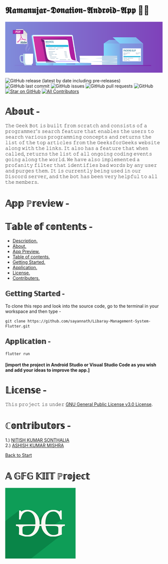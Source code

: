  <a name="title"></a>
 # 𝕽𝖆𝖒𝖆𝖓𝖚𝖏𝖆𝖗-𝕯𝖔𝖓𝖆𝖙𝖎𝖔𝖓-𝕬𝖓𝖉𝖗𝖔𝖎𝖉-𝕬𝖕𝖕 📑📑
 
![Banner](https://github.com/Sayak11/Ramanujar-Donation-Android-App/blob/main/pic1.png)

![GitHub release (latest by date including pre-releases)](https://img.shields.io/github/v/release/nks102000/Ramanujar-Donation-Android-App?include_prereleases)
![GitHub last commit](https://img.shields.io/github/last-commit/nks102000/Ramanujar-Donation-Android-App)
![GitHub issues](https://img.shields.io/github/issues-raw/nks102000/Ramanujar-Donation-Android-App)
![GitHub pull requests](https://img.shields.io/github/issues-pr/nks102000/Ramanujar-Donation-Android-App)
![GitHub](https://img.shields.io/github/license/nks102000/Ramanujar-Donation-Android-App)
[![Star on GitHub](https://img.shields.io/github/stars/nks102000/Ramanujar-Donation-Android-App.svg?style=social)](https://github.com/all-contributors/all-contributors/stargazers)
 [![All Contributors](https://img.shields.io/badge/all_contributors-2-orange.svg?style=flat-square)](#contributors-)
 
 
 <a name="about"></a>
# 𝔸𝕓𝕠𝕦𝕥 -
𝚃𝚑𝚎 𝙶𝚎𝚎𝚔 𝙱𝚘𝚝 𝚒𝚜 𝚋𝚞𝚒𝚕𝚝 𝚏𝚛𝚘𝚖 𝚜𝚌𝚛𝚊𝚝𝚌𝚑 𝚊𝚗𝚍 𝚌𝚘𝚗𝚜𝚒𝚜𝚝𝚜 𝚘𝚏 𝚊 𝚙𝚛𝚘𝚐𝚛𝚊𝚖𝚖𝚎𝚛'𝚜 𝚜𝚎𝚊𝚛𝚌𝚑 𝚏𝚎𝚊𝚝𝚞𝚛𝚎 𝚝𝚑𝚊𝚝 𝚎𝚗𝚊𝚋𝚕𝚎𝚜 𝚝𝚑𝚎 𝚞𝚜𝚎𝚛𝚜 𝚝𝚘 𝚜𝚎𝚊𝚛𝚌𝚑 𝚟𝚊𝚛𝚒𝚘𝚞𝚜 𝚙𝚛𝚘𝚐𝚛𝚊𝚖𝚖𝚒𝚗𝚐 𝚌𝚘𝚗𝚌𝚎𝚙𝚝𝚜 𝚊𝚗𝚍 𝚛𝚎𝚝𝚞𝚛𝚗𝚜 𝚝𝚑𝚎 𝚕𝚒𝚜𝚝 𝚘𝚏 𝚝𝚑𝚎 𝚝𝚘𝚙 𝚊𝚛𝚝𝚒𝚌𝚕𝚎𝚜 𝚏𝚛𝚘𝚖 𝚝𝚑𝚎 𝙶𝚎𝚎𝚔𝚜𝚏𝚘𝚛𝙶𝚎𝚎𝚔𝚜 𝚠𝚎𝚋𝚜𝚒𝚝𝚎 𝚊𝚕𝚘𝚗𝚐 𝚠𝚒𝚝𝚑 𝚝𝚑𝚎 𝚕𝚒𝚗𝚔𝚜. 𝙸𝚝 𝚊𝚕𝚜𝚘 𝚑𝚊𝚜 𝚊 𝚏𝚎𝚊𝚝𝚞𝚛𝚎 𝚝𝚑𝚊𝚝 𝚠𝚑𝚎𝚗 𝚌𝚊𝚕𝚕𝚎𝚍, 𝚛𝚎𝚝𝚞𝚛𝚗𝚜 𝚝𝚑𝚎 𝚕𝚒𝚜𝚝 𝚘𝚏 𝚊𝚕𝚕 𝚘𝚗𝚐𝚘𝚒𝚗𝚐 𝚌𝚘𝚍𝚒𝚗𝚐 𝚎𝚟𝚎𝚗𝚝𝚜 𝚐𝚘𝚒𝚗𝚐 𝚊𝚕𝚘𝚗𝚐 𝚝𝚑𝚎 𝚠𝚘𝚛𝚕𝚍. 𝚆𝚎 𝚑𝚊𝚟𝚎 𝚊𝚕𝚜𝚘 𝚒𝚖𝚙𝚕𝚎𝚖𝚎𝚗𝚝𝚎𝚍 𝚊 𝚙𝚛𝚘𝚏𝚊𝚗𝚒𝚝𝚢 𝚏𝚒𝚕𝚝𝚎𝚛 𝚝𝚑𝚊𝚝 𝚒𝚍𝚎𝚗𝚝𝚒𝚏𝚒𝚎𝚜 𝚋𝚊𝚍 𝚠𝚘𝚛𝚍𝚜 𝚋𝚢 𝚊𝚗𝚢 𝚞𝚜𝚎𝚛 𝚊𝚗𝚍 𝚙𝚞𝚛𝚐𝚎𝚜 𝚝𝚑𝚎𝚖.
𝙸𝚝 𝚒𝚜 𝚌𝚞𝚛𝚛𝚎𝚗𝚝𝚕𝚢 𝚋𝚎𝚒𝚗𝚐 𝚞𝚜𝚎𝚍 𝚒𝚗 𝚘𝚞𝚛 𝙳𝚒𝚜𝚌𝚘𝚛𝚍 𝚜𝚎𝚛𝚟𝚎𝚛, 𝚊𝚗𝚍 𝚝𝚑𝚎 𝚋𝚘𝚝 𝚑𝚊𝚜 𝚋𝚎𝚎𝚗 𝚟𝚎𝚛𝚢 𝚑𝚎𝚕𝚙𝚏𝚞𝚕 𝚝𝚘 𝚊𝚕𝚕 𝚝𝚑𝚎 𝚖𝚎𝚖𝚋𝚎𝚛𝚜.

<a name="preview"></a>
# 𝔸𝕡𝕡 ℙ𝕣𝕖𝕧𝕚𝕖𝕨 - 


<a name="contents"></a>
# 𝕋𝕒𝕓𝕝𝕖 𝕠𝕗 𝕔𝕠𝕟𝕥𝕖𝕟𝕥𝕤 -

- [Description. ](#title)
- [About.](#about)
- [App Preview.](#preview)
- [Table of contents.](#contents)
- [Getting Started.](#getting-started)
-  [Application.](#application)
- [License.](#license)
- [Contributers.](#contributors)
 
 <a name="getting-started"></a>
  ## 𝔾𝕖𝕥𝕥𝕚𝕟𝕘 𝕊𝕥𝕒𝕣𝕥𝕖𝕕 -

To clone this repo and look into the source code, go to the terminal in your workspace and then type -
```
git clone https://github.com/sayannath/Libaray-Management-System-Flutter.git
```
<a name="application"></a>
## 𝔸𝕡𝕡𝕝𝕚𝕔𝕒𝕥𝕚𝕠𝕟 -
```
flutter run 
```
#### [import the project in Android Studio or Visual Studio Code as you wish and add your ideas to improve the app.]


<a name="license"></a>
# 𝕃𝕚𝕔𝕖𝕟𝕤𝕖 -
𝚃𝚑𝚒𝚜 𝚙𝚛𝚘𝚓𝚎𝚌𝚝 𝚒𝚜 𝚞𝚗𝚍𝚎𝚛 [GNU General Public License v3.0 License](https://github.com/Sayak11/theGeekBot/blob/add-license-1/LICENSE).

<a name="contributors"></a>
# ℂ𝕠𝕟𝕥𝕣𝕚𝕓𝕦𝕥𝕠𝕣𝕤 -
1.) [NITISH KUMAR SONTHALIA](https://github.com/nks102000#hi-there--im-nitish-kumar-sonthalianks102000)  
2.) [ASHISH KUMAR MISHRA](https://github.com/ashishmishra-bitr)  

[Back to Start](#title)

# 𝔸 𝔾𝔽𝔾 𝕂𝕀𝕀𝕋 ℙ𝕣𝕠𝕛𝕖𝕔𝕥  
![Banner](https://github.com/Sayak11/theGeekBot/blob/master/gfgicon.png)  

